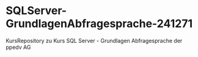 # SQLServer-GrundlagenAbfragesprache-241271
KursRepository zu Kurs SQL Server - Grundlagen Abfragesprache der ppedv AG
